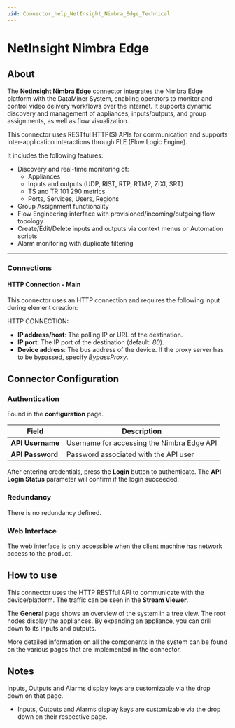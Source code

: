 ```yaml
---
uid: Connector_help_NetInsight_Nimbra_Edge_Technical
---
```


# NetInsight Nimbra Edge

## About

The **NetInsight Nimbra Edge** connector integrates the Nimbra Edge platform with the DataMiner System, enabling operators to monitor and control video delivery workflows over the internet. It supports dynamic discovery and management of appliances, inputs/outputs, and group assignments, as well as flow visualization.

This connector uses RESTful HTTP(S) APIs for communication and supports inter-application interactions through FLE (Flow Logic Engine).

It includes the following features:

- Discovery and real-time monitoring of:
  - Appliances
  - Inputs and outputs (UDP, RIST, RTP, RTMP, ZIXI, SRT)
  - TS and TR 101 290 metrics
  - Ports, Services, Users, Regions
- Group Assignment functionality
- Flow Engineering interface with provisioned/incoming/outgoing flow topology
- Create/Edit/Delete inputs and outputs via context menus or Automation scripts
- Alarm monitoring with duplicate filtering
---

### Connections

#### HTTP Connection - Main

This connector uses an HTTP connection and requires the following input during element creation:

HTTP CONNECTION:

- **IP address/host**: The polling IP or URL of the destination.
- **IP port**: The IP port of the destination (default: *80*).
- **Device address**: The bus address of the device. If the proxy server has to be bypassed, specify *BypassProxy*.

## Connector Configuration
 
### Authentication

Found in the **configuration** page.

| Field        | Description                                      |
|--------------|--------------------------------------------------|
| **API Username** | Username for accessing the Nimbra Edge API |
| **API Password** | Password associated with the API user       |

After entering credentials, press the **Login** button to authenticate. The **API Login Status** parameter will confirm if the login succeeded.

### Redundancy

There is no redundancy defined.

### Web Interface

The web interface is only accessible when the client machine has network access to the product.

## How to use

This connector uses the HTTP RESTful API to communicate with the device/platform. The traffic can be seen in the **Stream Viewer**.

The **General** page shows an overview of the system in a tree view. The root nodes display the appliances. By expanding an appliance, you can drill down to its inputs and outputs.

More detailed information on all the components in the system can be found on the various pages that are implemented in the connector.

## Notes

Inputs, Outputs and Alarms display keys are customizable via the drop down on that page.

- Inputs, Outputs and Alarms display keys are customizable via the drop down on their respective page.